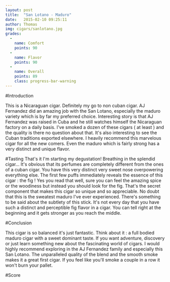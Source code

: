 ```yaml
---
layout: post
title:  "San Lotano - Maduro"
date:   2015-02-10 09:25:11
author: Thomas
img: cigars/sanlotano.jpg
grades:
  -
    name: Comfort
    points: 90
  -
    name: Flavor
    points: 90
  -
    name: Overall
    points: 89
    class: progress-bar-warning
---
```




#Introduction

This is a Nicaraguan cigar. Definitely my go to non cuban cigar. AJ Fernandez did an amazing job with the San Lotano, especially the maduro variety which is by far my preferred choice. Interesting story is that AJ Fernandez was raised in Cuba and he still watches himself the Nicaraguan factory on a daily basis. I've smoked a dozen of these cigars ( at least ) and the quality is there no question about that. It's also interesting to see the Cuban traditions exported elsewhere. I heavily recommend this marvelous cigar for all the new comers. Even the maduro which is fairly strong has a very distinct and unique flavor.

#Tasting
That's it I'm starting my degustation! Breathing in the splendid cigar... It's obvious that its perfumes are completely different from the ones of a cuban cigar. You have this very distinct very sweet nose overpowering everything else. The first few puffs immediately reveals the essence of this cigar : the fig ! Yes you read that well, sure you can feel the amazing spice or the woodiness but instead you should look for the fig. That's the secret component that makes this cigar so unique and so appreciable. No doubt that this is the sweatest maduro I've ever experienced. There's something to be said about the subtlety of this stick. It's not every day that you have such a distinct and perceptible fig flavor in a cigar. You can tell right at the beginning and it gets stronger as you reach the middle. 

#Conclusion

This cigar is so balanced it's just fantastic. Think about it : a full bodied maduro cigar with a sweet dominant taste. If you want adventure, discovery or just learn something new about the fascinating world of cigars. I would highly recommend exploring in the AJ Fernandez family and especially this San Lotano. The unparalleled quality of the blend and the smooth smoke makes it a great first cigar. If you feel like you'll smoke a couple in a row it won't burn your pallet. 

#Score